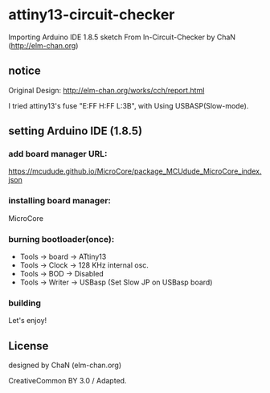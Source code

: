 # attiny13-circuit-checker
Importing Arduino IDE 1.8.5 sketch From In-Circuit-Checker by ChaN (http://elm-chan.org)

## notice

Original Design:
http://elm-chan.org/works/cch/report.html

I tried attiny13's fuse "E:FF H:FF L:3B", with Using USBASP(Slow-mode).

## setting Arduino IDE (1.8.5)

### add board manager URL:
https://mcudude.github.io/MicroCore/package_MCUdude_MicroCore_index.json

### installing board manager:
MicroCore

### burning bootloader(once):
* Tools -> board -> ATtiny13
* Tools -> Clock -> 128 KHz internal osc.
* Tools -> BOD -> Disabled
* Tools -> Writer -> USBasp (Set Slow JP on USBasp board)

### building
Let's enjoy!


## License

designed by ChaN (elm-chan.org)

CreativeCommon BY 3.0 / Adapted.
